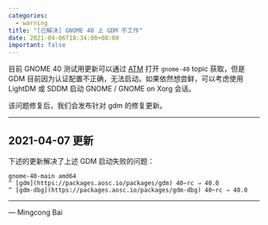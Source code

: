 ```yaml
---
categories:
  - warning
title: "[已解决] GNOME 40 上 GDM 不工作"
date: 2021-04-06T18:34:00+08:00
important: false
---
```


目前 GNOME 40 测试用更新可以通过 [ATM](https://github.com/AOSC-Dev/atm/) 打开 `gnome-40` topic 获取，但是 GDM 目前因为认证配置不正确，无法启动。如果依然想尝鲜，可以考虑使用 LightDM 或 SDDM 启动 GNOME / GNOME on Xorg 会话。

该问题修复后，我们会发布针对 gdm 的修复更新。

----

2021-04-07 更新
-----------------

下述的更新解决了上述 GDM 启动失败的问题：

    gnome-40-main amd64
    ^ [gdm](https://packages.aosc.io/packages/gdm) 40~rc ⇒ 40.0
    ^ [gdm-dbg](https://packages.aosc.io/packages/gdm-dbg) 40~rc ⇒ 40.0

----

— Mingcong Bai
